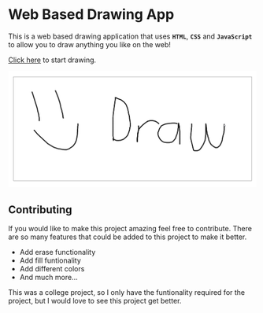 # Web Based Drawing App

This is a web based drawing application that uses **`HTML`**, **`CSS`** and **`JavaScript`** to allow you to draw anything you like on the web!

[Click here](https://sudipt1999.github.io/drawing-app/) to start drawing.

![Drawing App Screenshot](images/drawing-app-screenshot.png)

## Contributing

If you would like to make this project amazing feel free to contribute. There are so many features that could be added to this project to make it better.

* Add erase functionality
* Add fill funtionality
* Add different colors
* And much more...

This was a college project, so I only have the funtionality required for the project, but I would love to see this project get better.
